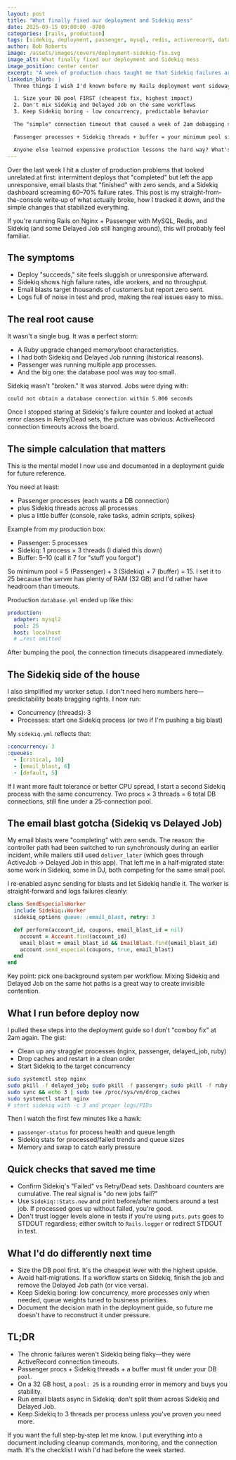 ```yaml
---
layout: post
title: "What finally fixed our deployment and Sidekiq mess"
date: 2025-09-15 09:00:00 -0700
categories: [rails, production]
tags: [sidekiq, deployment, passenger, mysql, redis, activerecord, database-pool]
author: Bob Roberts
image: /assets/images/covers/deployment-sidekiq-fix.svg
image_alt: What finally fixed our deployment and Sidekiq mess
image_position: center center
excerpt: "A week of production chaos taught me that Sidekiq failures aren't always about Sidekiq. Sometimes it's your database connection pool that's starving everything else."
linkedin_blurb: |
  Three things I wish I'd known before my Rails deployment went sideways this week:

  1. Size your DB pool FIRST (cheapest fix, highest impact)
  2. Don't mix Sidekiq and Delayed Job on the same workflows
  3. Keep Sidekiq boring - low concurrency, predictable behavior

  The "simple" connection timeout that caused a week of 2am debugging sessions. What looked like Sidekiq being flaky was actually database connection starvation.

  Passenger processes + Sidekiq threads + buffer = your minimum pool size. I was running 15 total connections with a pool of 5. No wonder everything was timing out.

  Anyone else learned expensive production lessons the hard way? What's your "I wish I'd known that sooner" moment?
---
```


Over the last week I hit a cluster of production problems that looked unrelated at first: intermittent deploys that "completed" but left the app unresponsive, email blasts that "finished" with zero sends, and a Sidekiq dashboard screaming 60–70% failure rates. This post is my straight‑from-the-console write‑up of what actually broke, how I tracked it down, and the simple changes that stabilized everything.

If you're running Rails on Nginx + Passenger with MySQL, Redis, and Sidekiq (and some Delayed Job still hanging around), this will probably feel familiar.

## The symptoms

- Deploy "succeeds," site feels sluggish or unresponsive afterward.
- Sidekiq shows high failure rates, idle workers, and no throughput.
- Email blasts target thousands of customers but report zero sent.
- Logs full of noise in test and prod, making the real issues easy to miss.

## The real root cause

It wasn't a single bug. It was a perfect storm:

- A Ruby upgrade changed memory/boot characteristics.
- I had both Sidekiq and Delayed Job running (historical reasons).
- Passenger was running multiple app processes.
- And the big one: the database pool was way too small.

Sidekiq wasn't "broken." It was starved. Jobs were dying with:

```
could not obtain a database connection within 5.000 seconds
```

Once I stopped staring at Sidekiq's failure counter and looked at actual error classes in Retry/Dead sets, the picture was obvious: ActiveRecord connection timeouts across the board.

## The simple calculation that matters

This is the mental model I now use and documented in a deployment guide for future reference.

You need at least:

- Passenger processes (each wants a DB connection)
- plus Sidekiq threads across all processes
- plus a little buffer (console, rake tasks, admin scripts, spikes)

Example from my production box:

- Passenger: 5 processes
- Sidekiq: 1 process × 3 threads (I dialed this down)
- Buffer: 5–10 (call it 7 for "stuff you forgot")

So minimum pool = 5 (Passenger) + 3 (Sidekiq) + 7 (buffer) = 15.
I set it to 25 because the server has plenty of RAM (32 GB) and I'd rather have headroom than timeouts.

Production `database.yml` ended up like this:

```yaml
production:
  adapter: mysql2
  pool: 25
  host: localhost
  # …rest omitted
```

After bumping the pool, the connection timeouts disappeared immediately.

## The Sidekiq side of the house

I also simplified my worker setup. I don't need hero numbers here—predictability beats bragging rights. I now run:

- Concurrency (threads): 3
- Processes: start one Sidekiq process (or two if I'm pushing a big blast)

My `sidekiq.yml` reflects that:

```yaml
:concurrency: 3
:queues:
  - [critical, 10]
  - [email_blast, 6]
  - [default, 5]
```

If I want more fault tolerance or better CPU spread, I start a second Sidekiq process with the same concurrency. Two procs × 3 threads = 6 total DB connections, still fine under a 25‑connection pool.

## The email blast gotcha (Sidekiq vs Delayed Job)

My email blasts were "completing" with zero sends. The reason: the controller path had been switched to run synchronously during an earlier incident, while mailers still used `deliver_later` (which goes through ActiveJob → Delayed Job in this app). That left me in a half‑migrated state: some work in Sidekiq, some in DJ, both competing for the same small pool.

I re‑enabled async sending for blasts and let Sidekiq handle it. The worker is straight‑forward and logs failures cleanly:

```ruby
class SendEspecialsWorker
  include Sidekiq::Worker
  sidekiq_options queue: :email_blast, retry: 3

  def perform(account_id, coupons, email_blast_id = nil)
    account = Account.find(account_id)
    email_blast = email_blast_id && EmailBlast.find(email_blast_id)
    account.send_especial(coupons, true, email_blast)
  end
end
```

Key point: pick one background system per workflow. Mixing Sidekiq and Delayed Job on the same hot paths is a great way to create invisible contention.

## What I run before deploy now

I pulled these steps into the deployment guide so I don't "cowboy fix" at 2am again. The gist:

- Clean up any straggler processes (nginx, passenger, delayed_job, ruby)
- Drop caches and restart in a clean order
- Start Sidekiq to the target concurrency

```bash
sudo systemctl stop nginx
sudo pkill -f delayed_job; sudo pkill -f passenger; sudo pkill -f ruby
sudo sync && echo 3 | sudo tee /proc/sys/vm/drop_caches
sudo systemctl start nginx
# start sidekiq with -c 3 and proper logs/PIDs
```

Then I watch the first few minutes like a hawk:

- `passenger-status` for process health and queue length
- Sidekiq stats for processed/failed trends and queue sizes
- Memory and swap to catch early pressure

## Quick checks that saved me time

- Confirm Sidekiq's "Failed" vs Retry/Dead sets. Dashboard counters are cumulative. The real signal is "do new jobs fail?"
- Use `Sidekiq::Stats.new` and print before/after numbers around a test job. If processed goes up without failed, you're good.
- Don't trust logger levels alone in tests if you're using `puts`. `puts` goes to STDOUT regardless; either switch to `Rails.logger` or redirect STDOUT in test.

## What I'd do differently next time

- Size the DB pool first. It's the cheapest lever with the highest upside.
- Avoid half‑migrations. If a workflow starts on Sidekiq, finish the job and remove the Delayed Job path (or vice versa).
- Keep Sidekiq boring: low concurrency, more processes only when needed, queue weights tuned to business priorities.
- Document the decision math in the deployment guide, so future me doesn't have to reconstruct it under pressure.

## TL;DR

- The chronic failures weren't Sidekiq being flaky—they were ActiveRecord connection timeouts.
- Passenger procs + Sidekiq threads + a buffer must fit under your DB `pool`.
- On a 32 GB host, a `pool: 25` is a rounding error in memory and buys you stability.
- Run email blasts async in Sidekiq; don't split them across Sidekiq and Delayed Job.
- Keep Sidekiq to 3 threads per process unless you've proven you need more.

If you want the full step‑by‑step let me know. I put everything into a document including cleanup commands, monitoring, and the connection math. It's the checklist I wish I'd had before the week started.
